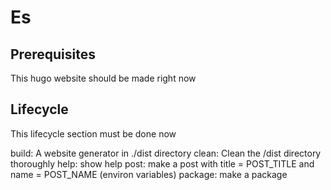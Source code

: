 # Es

## Prerequisites

This hugo website should be made right now

## Lifecycle

This lifecycle section must be done now

build: A website generator in ./dist directory clean: Clean the
/dist directory thoroughly help: show help post: make a post with
title = POST\_TITLE and name = POST\_NAME (environ variables)
package: make a package

